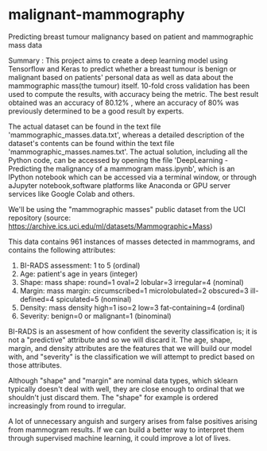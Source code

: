 # malignant-mammography
Predicting breast tumour malignancy based on patient and mammographic mass data

Summary : This project aims to create a deep learning model using Tensorflow and Keras to predict whether a breast tumour is benign or malignant based on patients' personal data as well as data about the mammographic mass(the tumour) itself.
10-fold cross validation has been used to compute the results, with accuracy being the metric. The best result obtained was an accuracy of 80.12% , where an accuracy of 80% was previously determined to be a good result by experts.

The actual dataset can be found in the text file 'mammographic_masses.data.txt', whereas a detailed description of the dataset's contents can be found within the text file 'mammographic_masses.names.txt'. The actual solution, including all the Python code, can be accessed by opening the file 'DeepLearning - Predicting the malignancy of a mammogram mass.ipynb', which is an IPython notebook which can be accessed via a terminal window, or through  aJupyter notebook,software platforms like Anaconda or GPU server services like Google Colab and others.

We'll be using the "mammographic masses" public dataset from the UCI repository (source: https://archive.ics.uci.edu/ml/datasets/Mammographic+Mass)

This data contains 961 instances of masses detected in mammograms, and contains the following attributes:

   1. BI-RADS assessment: 1 to 5 (ordinal)  
   2. Age: patient's age in years (integer)
   3. Shape: mass shape: round=1 oval=2 lobular=3 irregular=4 (nominal)
   4. Margin: mass margin: circumscribed=1 microlobulated=2 obscured=3 ill-defined=4 spiculated=5 (nominal)
   5. Density: mass density high=1 iso=2 low=3 fat-containing=4 (ordinal)
   6. Severity: benign=0 or malignant=1 (binominal)
   
BI-RADS is an assesment of how confident the severity classification is; it is not a "predictive" attribute and so we will discard it. The age, shape, margin, and density attributes are the features that we will build our model with, and "severity" is the classification we will attempt to predict based on those attributes.

Although "shape" and "margin" are nominal data types, which sklearn typically doesn't deal with well, they are close enough to ordinal that we shouldn't just discard them. The "shape" for example is ordered increasingly from round to irregular.

A lot of unnecessary anguish and surgery arises from false positives arising from mammogram results. If we can build a better way to interpret them through supervised machine learning, it could improve a lot of lives.
